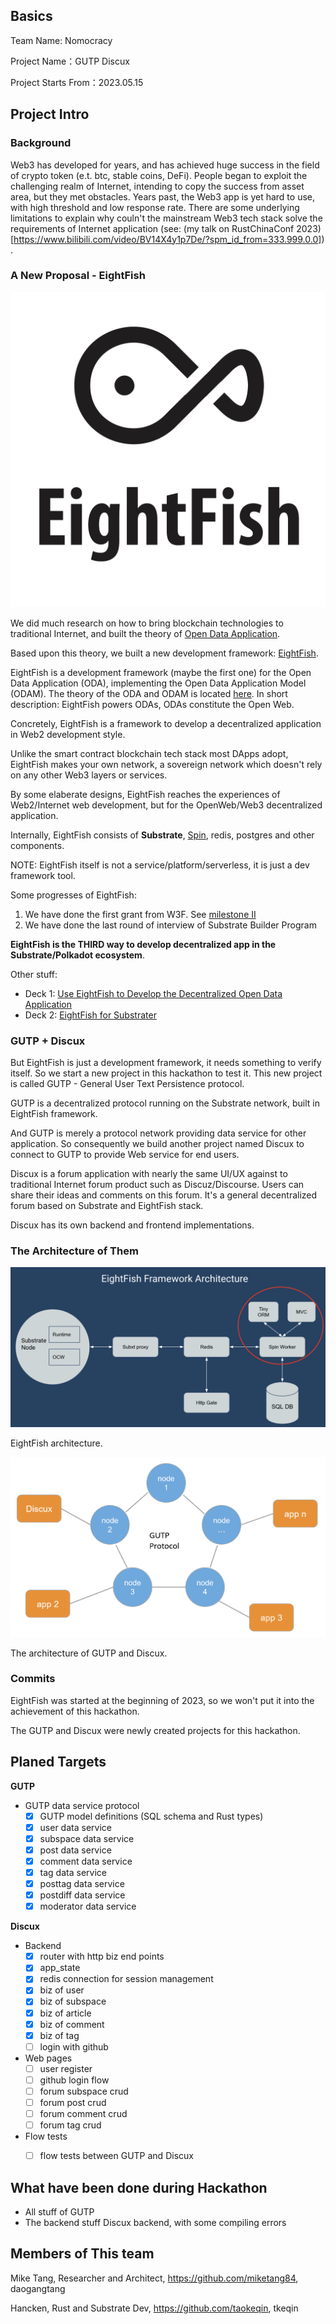 ## Basics

Team Name: Nomocracy

Project Name：GUTP Discux

Project Starts From：2023.05.15

## Project Intro

### Background

Web3 has developed for years, and has achieved huge success in the field of crypto token (e.t. btc, stable coins, DeFi). People began to exploit the challenging realm of Internet, intending to copy the success from asset area, but they met obstacles. Years past, the Web3 app is yet hard to use, with high threshold and low response rate. There are some underlying limitations to explain why couln't the mainstream Web3 tech stack solve the requirements of Internet application (see: (my talk on RustChinaConf 2023)[https://www.bilibili.com/video/BV14X4y1p7De/?spm_id_from=333.999.0.0]) .

### A New Proposal - EightFish

![logo](https://github.com/eightfish-org/eightfish_assets/raw/c101e136bf5cf253b54dd955b787fa12b61f6974/logo_for_lightbg.png)

We did much research on how to bring blockchain technologies to traditional Internet, and built the theory of [Open Data Application](https://medium.com/@daogangtang/the-road-to-open-web-b684879a5571). 

Based upon this theory, we built a new development framework: [EightFish](https://github.com/eightfish-org/eightfish). 

EightFish is a development framework (maybe the first one) for the Open Data Application (ODA), implementing the Open Data Application Model (ODAM). The theory of the ODA and ODAM is located [here]((https://medium.com/@daogangtang/the-road-to-open-web-b684879a5571)). In short description: EightFish powers ODAs, ODAs constitute the Open Web.

Concretely, EightFish is a framework to develop a decentralized application in Web2 development style.

Unlike the smart contract blockchain tech stack most DApps adopt, EightFish makes your own network, a sovereign network which doesn't rely on any other Web3 layers or services.

By some elaberate designs, EightFish reaches the experiences of Web2/Internet web development, but for the OpenWeb/Web3 decentralized application.

Internally, EightFish consists of **Substrate**, [Spin](https://developer.fermyon.com/spin/index), redis, postgres and other components.

NOTE: EightFish itself is not a service/platform/serverless, it is just a dev framework tool.

Some progresses of EightFish:

1. We have done the first grant from W3F. See [milestone II](https://github.com/w3f/Grant-Milestone-Delivery/pull/842)
2. We have done the last round of interview of Substrate Builder Program

**EightFish is the THIRD way to develop decentralized app in the Substrate/Polkadot ecosystem**.

Other stuff:

- Deck 1: [Use EightFish to Develop the Decentralized Open Data Application ](https://docs.google.com/presentation/d/1TxrAWXW40hNo9-VYAaLt7JDMIj028TH97SvATtwOIv0/edit?usp=sharing)
- Deck 2: [EightFish for Substrater](https://docs.google.com/presentation/d/1YIz5rv2R-P8gF-4vvAyHYb0rCGUrUUM0HEpB8ywIcfo/edit?usp=sharing)


### GUTP + Discux

But EightFish is just a development framework, it needs something to verify itself. So we start a new project in this hackathon to test it. This new project is called GUTP - General User Text Persistence protocol.

GUTP is a decentralized protocol running on the Substrate network, built in EightFish framework.

And GUTP is merely a protocol network providing data service for other application. So consequently we build another project named Discux to connect to GUTP to provide Web service for end users.

Discux is a forum application with nearly the same UI/UX against to traditional Internet forum product such as Discuz/Discourse. Users can share their ideas and comments on this forum. It's a general decentralized forum based on Substrate and EightFish stack.

Discux has its own backend and frontend implementations.


### The Architecture of Them

![arch](docs/ef_arch.png)

EightFish architecture.


![arch](docs/gutp_arch.png)

The architecture of GUTP and Discux.

### Commits

EightFish was started at the beginning of 2023, so we won't put it into the achievement of this hackathon. 

The GUTP and Discux were newly created projects for this hackathon.

## Planed Targets

**GUTP**

- GUTP data service protocol
  - [X] GUTP model definitions (SQL schema and Rust types)
  - [X] user data service
  - [X] subspace data service
  - [X] post data service
  - [X] comment data service
  - [X] tag data service
  - [X] posttag data service
  - [X] postdiff data service
  - [X] moderator data service

**Discux**

- Backend
  - [X] router with http biz end points
  - [X] app_state
  - [X] redis connection for session management
  - [X] biz of user
  - [X] biz of subspace
  - [X] biz of article
  - [X] biz of comment
  - [X] biz of tag
  - [ ] login with github

- Web pages
  - [ ] user register
  - [ ] github login flow
  - [ ] forum subspace crud
  - [ ] forum post crud
  - [ ] forum comment crud
  - [ ] forum tag crud

- Flow tests
  - [ ] flow tests between GUTP and Discux


## What have been done during Hackathon

- All stuff of GUTP
- The backend stuff Discux backend, with some compiling errors


## Members of This team

Mike Tang, Researcher and Architect, https://github.com/miketang84, daogangtang  

Hancken, Rust and Substrate Dev, https://github.com/taokeqin, tkeqin
